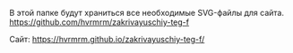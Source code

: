В этой папке будут храниться все необходимые SVG-файлы для сайта.
https://github.com/hvrmrm/zakrivayuschiy-teg-f

Сайт: https://hvrmrm.github.io/zakrivayuschiy-teg-f/